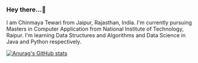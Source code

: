 ### Hey there...👋

I am Chinmaya Tewari from Jaipur, Rajasthan, India. I'm currently pursuing Masters in Computer Application from National Institute of Technology, Raipur. I'm learning Data Structures and Algorithms and Data Science in Java and Python respectively. 

[![Anurag's GitHub stats](https://github-readme-stats.vercel.app/api?username=Lycons-rage)](https://github.com/anuraghazra/github-readme-stats)
<!--
**Lycons-rage/Lycons-rage** is a ✨ _special_ ✨ repository because its `README.md` (this file) appears on your GitHub profile.

Here are some ideas to get you started:

- 🔭 I’m currently working on ...
- 🌱 I’m currently learning ...
- 👯 I’m looking to collaborate on ...
- 🤔 I’m looking for help with ...
- 💬 Ask me about ...
- 📫 How to reach me: ...
- 😄 Pronouns: ...
- ⚡ Fun fact: ...
-->

